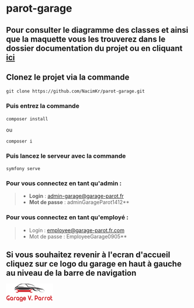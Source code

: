 # parot-garage

## Pour consulter le diagramme des classes et ainsi que la maquette vous les trouverez dans le dossier documentation du projet ou en cliquant [ici](https://github.com/NacimKr/parot-garage/tree/main/documentation)

## Clonez le projet via la commande 
````
git clone https://github.com/NacimKr/parot-garage.git
````
### Puis entrez la commande 
````
composer install
````
 ou 
```` 
composer i
````
### Puis lancez le serveur avec la commande 
````
symfony serve
````
### Pour vous connectez en tant qu'admin :
> - **Login** : admin-garage@garage-parot.fr
> - **Mot de passe** : adminGarageParot1412**


### Pour vous connectez en tant qu'employé :
> - Login : employee@garage-parot.fr.com
> - Mot de passe : EmployeeGarage0905**

## Si vous souhaitez revenir à l'ecran d'accueil cliquez sur ce logo du garage en haut à gauche au niveau de la barre de navigation
<img src="https://github.com/NacimKr/parot-garage/blob/main/public/img/logo-garage.png" width="128"/>
